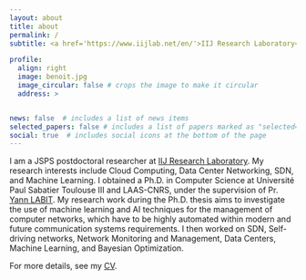 ```yaml
---
layout: about
title: about
permalink: /
subtitle: <a href='https://www.iijlab.net/en/'>IIJ Research Laboratory</a>. Tokyo, Japan.

profile:
  align: right
  image: benoit.jpg
  image_circular: false # crops the image to make it circular
  address: >


news: false  # includes a list of news items
selected_papers: false # includes a list of papers marked as "selected={true}"
social: true  # includes social icons at the bottom of the page
---
```


I am a JSPS postdoctoral researcher at [IIJ Research Laboratory](https://www.iijlab.net/en/). My research interests include Cloud Computing, Data Center Networking, SDN, and Machine Learning.
I obtained a Ph.D. in Computer Science at Université Paul Sabatier Toulouse III and LAAS-CNRS, under the supervision of Pr.
[Yann LABIT](https://www.laas.fr/public/annuaire?userid=399). My research work during the Ph.D. thesis aims to investigate the use of machine learning and AI techniques for the management of computer networks, which have to be highly automated within modern and future communication systems requirements. I then worked on SDN, Self-driving networks, Network Monitoring and Management, Data Centers, Machine Learning, and Bayesian Optimization.

For more details, see my [CV](../assets/pdf/CV_PhD_NOUGNANKE_pub.pdf).
